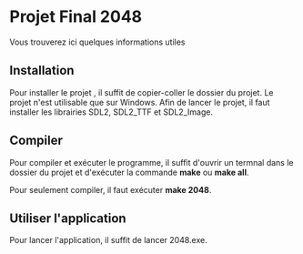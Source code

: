 # Projet Final 2048

Vous trouverez ici quelques informations utiles

## Installation
Pour installer le projet , il suffit de copier-coller le dossier du projet. Le projet n'est utilisable que sur Windows.
Afin de lancer le projet, il faut installer les librairies SDL2, SDL2_TTF et SDL2_Image.

## Compiler
Pour compiler et exécuter le programme, il suffit d'ouvrir un termnal dans le dossier du projet et d'exécuter la commande **make** ou **make all**.

Pour seulement compiler, il faut exécuter **make 2048**.

## Utiliser l'application
Pour lancer l'application, il suffit de lancer 2048.exe. 
